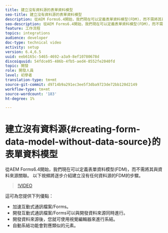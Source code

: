 ```yaml
---
title: 建立沒有資料源的表單資料模型
seo-title: 建立沒有資料源的表單資料模型
description: 從AEM Forms6.4開始，我們現在可以定義表單資料模型(FDM)，而不需將其與資料來源關聯。 以下視頻將逐步介紹建立沒有任何資料源的FDM的步驟。
seo-description: 從AEM Forms6.4開始，我們現在可以定義表單資料模型(FDM)，而不需將其與資料來源關聯。 以下視頻將逐步介紹建立沒有任何資料源的FDM的步驟。
feature: 工作流程
topics: integrations
audience: developer
doc-type: technical video
activity: setup
version: 6.4,6.5
uuid: eeb6165c-5465-4692-a3a9-8ef10780678d
discoiquuid: 54fdce05-486b-4fb5-aed4-8552fe2040fd
topic: 開發
role: 開發人員
level: 初學者
translation-type: tm+mt
source-git-commit: d9714b9a291ec3ee5f3dba9723de72bb120d2149
workflow-type: tm+mt
source-wordcount: '183'
ht-degree: 1%

---
```



# 建立沒有資料源{#creating-form-data-model-without-data-source}的表單資料模型

從AEM Forms6.4開始，我們現在可以定義表單資料模型(FDM)，而不需將其與資料來源關聯。 以下視頻將逐步介紹建立沒有任何資料源的FDM的步驟。

>[!VIDEO](https://video.tv.adobe.com/v/21414/?quality=9&learn=on)

這可為您提供下列優點：

* 加速互動式通訊檔案/Forms。
* 開發互動式通訊檔案/Forms可以與開發資料來源同時進行。
* 開發資料來源後，您就可使用視覺編輯器來進行系結。
* 自動系結功能會對應類似的元素。

